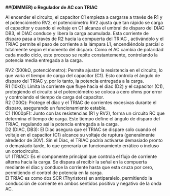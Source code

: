 **##(DIMMER) o Regulador de AC con TRIAC**  

Al encender el circuito, el capacitor C1 empieza a cargarse a través de R1 y el potenciómetro RV2, el potenciómetro RV2 ajusta qué tan rápido se carga el capacitor y cuando el voltaje en C1 alcanza el umbral de disparo del DIAC DB3, el DIAC conduce y libera la carga acumulada. Esta corriente de disparo pasa a través de R2 hacia la compuerta del TRIAC , activándolo y el  TRIAC permite el paso de corriente a la lámpara L1, encendiéndola parcial o totalmente según el momento del disparo. Como el AC cambia de polaridad cada medio ciclo, este proceso se repite constantemente, controlando la potencia media entregada a la carga.

RV2 (500kΩ, potenciómetro): Permite ajustar la resistencia en el circuito, lo que varía el tiempo de carga del capacitor (C1). Esto controla el ángulo de disparo del TRIAC y, por lo tanto, la potencia entregada a la carga.  
R1 (10kΩ): Limita la corriente que fluye hacia el diac (D2) y el capacitor (C1), protegiendo el circuito si el potenciómetro se coloca a cero ohms por  error y controlando el tiempo de carga del capacitor.  
R2 (100Ω): Protege el diac y el TRIAC de corrientes excesivas durante el disparo, asegurando un funcionamiento estable.  
C1 (1000pF):  Junto con las resistencias (R1 y RV2), forma un circuito RC que determina el tiempo de carga. Este tiempo define el ángulo de disparo del TRIAC, regulando así la potencia entregada a la carga.  
D2 (DIAC, DB3): El Diac asegura que el TRIAC se dispare solo cuando el voltaje en el capacitor (C1) alcance su voltaje de ruptura (generalmente alrededor de 30V). Sin el Diac, el TRIAC podría activarse demasiado pronto o demasiado tarde, lo que generaría un funcionamiento errático o incluso un cortocircuito.  
U1 (TRIAC): Es el componente principal que controla el flujo de corriente alterna hacia la carga. Se dispara al recibir la señal en la compuerta mediante el diac y conduce la corriente hasta que esta cruza por cero, permitiendo el control de potencia en la carga.  
El TRIAC es como dos SCR (Thyristors) en antiparalelo, permitiendo la conducción de corriente en ambos sentidos positivo y negativo de la onda AC.  

